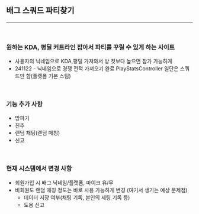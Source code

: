 ## 배그 스쿼드 파티찾기

---
<br>

### 원하는 KDA, 평딜 커트라인 잡아서 파티를 꾸릴 수 있게 하는 사이트
- 사용자의 닉네임으로 KDA,평딜 가져와서 방 컷보다 높으면 참가 가능하게
- 241122 - 닉네임으로 경쟁 전적 가져오기 완료 PlayStatsController   일단은 스쿼드만 함(플랫폼 기본 스팀)

<br>

### 기능 추가 사항
- 방파기
- 친추
- 랜덤 채팅(랜덤 매칭)
- 신고

<br>

### 현재 시스템에서 변경 사항
- 회원가입 시 배그 닉네임/플랫폼, 마이크 유/무
- 비회원도 랜덤 매칭 정도는 바로 사용 가능하게 변경 (여기서 생기는 예상 문제점)
  - 데이터 저장 여부(채팅 기록, 본인의 세팅 기록 등)
  - 도용 신고

